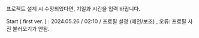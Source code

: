 프로젝트 설계 시 수정되었다면, 기일과 시간을 입력 바랍니다.

Start ( first ver. ) : 2024.05.26 / 02:10 / 프로필 설정 (메인/보조) , 오류: 프로필 사진 불러오기가 안됨.
